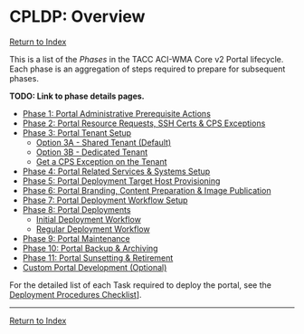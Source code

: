 # CPLDP: Overview

[Return to Index](../index.md)

This is a list of the _Phases_ in the TACC ACI-WMA Core v2 Portal lifecycle. Each phase is an aggregation of steps required to prepare for subsequent phases.

**TODO: Link to phase details pages.** 

- [Phase 1: Portal Administrative Prerequisite Actions](phase-01.md)
- [Phase 2: Portal Resource Requests, SSH Certs & CPS Exceptions](phase-02.md)
- [Phase 3: Portal Tenant Setup](phase-03.md)
  - [Option 3A - Shared Tenant (Default)](phase-03.md/#phase3optA)
  - [Option 3B - Dedicated Tenant](phase-03.md/#phase3optB)
  - [Get a CPS Exception on the Tenant](phase-03.md/#phase3cps)
- [Phase 4: Portal Related Services & Systems Setup](phase-04.md)
- [Phase 5: Portal Deployment Target Host Provisioning](phase-05.md)
- [Phase 6: Portal Branding, Content Preparation & Image Publication](phase-06.md)
- [Phase 7: Portal Deployment Workflow Setup](phase-07.md)
- [Phase 8: Portal Deployments](phase-08.md)
  - [Initial Deployment Workflow](phase-08.md/#phase8IDW)
  - [Regular Deployment Workflow](phase-08.md/#phase8RDW)
- [Phase 9: Portal Maintenance](phase-09.md)
- [Phase 10: Portal Backup & Archiving](phase-10.md)
- [Phase 11: Portal Sunsetting & Retirement](phase-11.md)
- [Custom Portal Development (Optional)](customization.md)

For the detailed list of each Task required to deploy the portal, see the [Deployment Procedures Checklist](pages/checklist.md)].

---

[Return to Index](../index.md)
